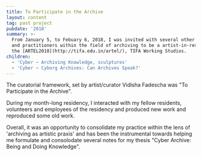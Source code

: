 ```yaml
---
title: To Participate in the Archive
layout: content
tag: past project
pubdate: '2018'
summary: >-
  From January 5, to Febuary 6, 2018, I was invited with several other artists
  and practitioners within the field of archiving to be a artist-in-residence at
  the [ARTEL2018](http://tifa.edu.in/artel/), TIFA Working Studios.
children:
  - 'Cyber ~ Archiving Knowledge, sculptures'
  - 'Cyber ~ Cyborg Archives: Can Archives Speak?'
---
```

The curatorial framework, set by artist/curator Vidisha Fadescha was "To Participate in the Archive".

During my month-long residency, I interacted with my fellow residents, volunteers and employees of the residency and produced new work and reproduced some old work.

Overall, it was an opportunity to consolidate my practice within the lens of 'archiving as artistic praxis' and has been the instrumental towards helping me formulate and consolodate several notes for my thesis "Cyber Archive: Being and Doing Knowledge".
